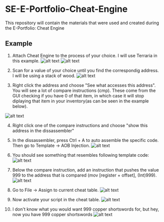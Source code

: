 # SE-E-Portfolio-Cheat-Engine
This repository will contain the materials that were used and created during the E-Portfolio: Cheat Engine

## Example

1. Attach Cheat Engine to the process of your choice. I will use Terraria in this example.
![alt text](https://github.com/schmida736/SE-E-Portfolio-Cheat-Engine/blob/main/img/Screenshot%202021-06-09%20135718.png)
![alt text](https://github.com/schmida736/SE-E-Portfolio-Cheat-Engine/blob/main/img/Screenshot%202021-06-09%20140130.png)

2. Scan for a value of your choice until you find the correspondig address. I will be using a stack of wood.
![alt text](https://github.com/schmida736/SE-E-Portfolio-Cheat-Engine/blob/main/img/Screenshot%202021-06-09%20141311.png)

3. Right click the address and choose "See what accesses this address". You will see a lot of compare instructions (cmp). These come from the GUI checking if you have 0 of that item, in which case it will stop diplaying that item in your inventory(as can be seen in the example below).

![alt text](https://github.com/schmida736/SE-E-Portfolio-Cheat-Engine/blob/main/img/Screenshot%202021-06-09%20140747.png)

4. Right click one of the compare instructions and choose "show this address in the dissassembler"

5. In  the dissassembler, press Ctrl + A to auto assemble the specific code. Then go to Template -> AOB Injection.
![alt text](https://github.com/schmida736/SE-E-Portfolio-Cheat-Engine/blob/main/img/Screenshot%202021-06-09%20141037.png)

6. You should see something that resembles following template code:
![alt text](https://github.com/schmida736/SE-E-Portfolio-Cheat-Engine/blob/main/img/Screenshot%202021-06-09%20141322.png)

7. Below the compare instruction, add an instruction that pushes the value 999 to the address that is compared (mov [register + offset], (Int)999).
![alt text](https://github.com/schmida736/SE-E-Portfolio-Cheat-Engine/blob/main/img/Screenshot%202021-06-09%20143851.png)

8. Go to File -> Assign to current cheat table.
![alt text](https://github.com/schmida736/SE-E-Portfolio-Cheat-Engine/blob/main/img/Screenshot%202021-06-09%20141651.png)

9. Now activate your script in the cheat table.
![alt text](https://github.com/schmida736/SE-E-Portfolio-Cheat-Engine/blob/main/img/Screenshot%202021-06-09%20142524.png)

10. I don't know what you would want 999 copper shortswords for, but hey, now you have 999 copper shortswords
![alt text](https://github.com/schmida736/SE-E-Portfolio-Cheat-Engine/blob/main/img/Screenshot%202021-06-09%20142456.png)
